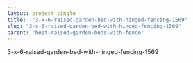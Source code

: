 ```yaml
---
layout: project_single
title:  "3-x-6-raised-garden-bed-with-hinged-fencing-1569"
slug: "3-x-6-raised-garden-bed-with-hinged-fencing-1569"
parent: "best-raised-garden-beds-with-fence"
---
```

3-x-6-raised-garden-bed-with-hinged-fencing-1569
